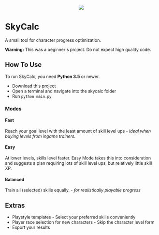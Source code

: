 <p align="center">
  <img src="https://github.com/Mailea/skycalc/blob/master/skycalc/res/helmet/helmet_in_circle.png"/>
</p>


# SkyCalc
A small tool for character progress optimization.  

**Warning:** This was a beginner's project. Do not expect high quality code.


## How To Use
To run SkyCalc, you need **Python 3.5** or newer. 

* Download this project
* Open a terminal and navigate into the skycalc folder
* Run `python main.py`

### Modes

#### Fast

Reach your goal level with the least amount of skill level ups - *ideal when buying levels from ingame trainers.*

#### Easy

At lower levels, skills level faster. Easy Mode takes this into consideration and suggests a plan requiring lots of skill level ups, but relatively little skill XP.

#### Balanced

Train all (selected) skills equally. - *for realistically playable progress*


## Extras
* Playstyle templates - Select your preferred skills conveniently
* Player race selection for new characters - Skip the character level form
* Export your results
